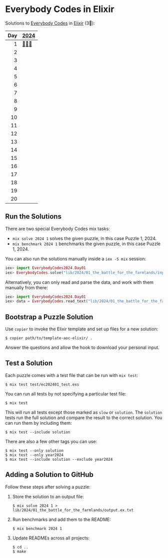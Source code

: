 # Everybody Codes in Elixir

Solutions to [Everybody Codes](https://everybody.codes/) in [Elixir](https://elixir-lang.org/) (3🦆):

|   Day | [2024](lib/2024)                                   |
|------:|:---------------------------------------------------|
|     1 | [🦆🦆🦆](lib/2024/01_the_battle_for_the_farmlands) |
|     2 |                                                    |
|     3 |                                                    |
|     4 |                                                    |
|     5 |                                                    |
|     6 |                                                    |
|     7 |                                                    |
|     8 |                                                    |
|     9 |                                                    |
|    10 |                                                    |
|    11 |                                                    |
|    12 |                                                    |
|    13 |                                                    |
|    14 |                                                    |
|    15 |                                                    |
|    16 |                                                    |
|    17 |                                                    |
|    18 |                                                    |
|    19 |                                                    |
|    20 |                                                    |

## Run the Solutions

There are two special Everybody Codes mix tasks:

- `mix solve 2024 1` solves the given puzzle, in this case Puzzle 1, 2024.
- `mix benchmark 2024 1` benchmarks the given puzzle, in this case Puzzle 1, 2024.

You can also run the solutions manually inside a `iex -S mix` session:

```elixir
iex> import EverybodyCodes2024.Day01
iex> EverybodyCodes.solve("lib/2024/01_the_battle_for_the_farmlands/input.txt", &parse/1, &part1/1, &part2/1)
```

Alternatively, you can only read and parse the data, and work with them manually from there:

```elixir
iex> import EverybodyCodes2024.Day01
iex> data = EverybodyCodes.read_text("lib/2024/01_the_battle_for_the_farmlands/input.txt") |> part1()
```

## Bootstrap a Puzzle Solution

Use `copier` to invoke the Elixir template and set up files for a new solution:

```console
$ copier path/to/template-aoc-elixir/ .
```

Answer the questions and allow the hook to download your personal input.


## Test a Solution

Each puzzle comes with a test file that can be run with `mix test`:

```console
$ mix test test/ec202401_test.exs
```

You can run all tests by not specifying a particular test file:

```console
$ mix test
```

This will run all tests except those marked as `slow` or `solution`. The
`solution` tests run the full solution and compare the result to the correct
solution. You can run them by including them:

```console
$ mix test --include solution
```

There are also a few other tags you can use:

```console
$ mix test --only solution
$ mix test --only year2024
$ mix test --include solution --exclude year2024
```


## Adding a Solution to GitHub

Follow these steps after solving a puzzle:

1. Store the solution to an output file:

    ```console
    $ mix solve 2024 1 > lib/2024/01_the_battle_for_the_farmlands/output.ex.txt
    ```

2. Run benchmarks and add them to the README:

    ```console
    $ mix benchmark 2024 1
    ```

3. Update READMEs across all projects:

    ```console
    $ cd ..
    $ make
    ```
